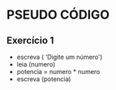 # PSEUDO CÓDIGO

## Exercício 1

- escreva ( 'Digite um número')
- leia (numero)
- potencia = numero * numero
- escreva (potencia)